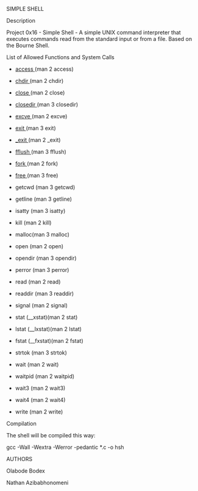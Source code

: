 SIMPLE SHELL

Description

Project 0x16 - Simple Shell - A simple UNIX command interpreter that executes commands read from the standard input or from a file. Based on the Bourne Shell.

List of Allowed Functions and System Calls

* <a href="https://linux.die.net/man/2/access"> access </a> (man 2 access)

* <a href="https://man7.org/linux/man-pages/man2/chdir.2.html"> chdir </a> (man 2 chdir)

* <a href="https://man7.org/linux/man-pages/man2/close.2.html"> close </a> (man 2 close)

* <a href="https://linux.die.net/man/3/closedir"> closedir </a> (man 3 closedir)

* <a href="https://man7.org/linux/man-pages/man2/execve.2.html"> excve </a> (man 2 excve)

*  <a href="https://man7.org/linux/man-pages/man3/exit.3.html"> exit </a> (man 3 exit)

* <a href="https://linux.die.net/man/2/_exit"> _exit </a> (man 2 _exit)

* <a href="https://linux.die.net/man/3/fflush"> fflush </a> (man 3 fflush)

* <a href="https://man7.org/linux/man-pages/man2/fork.2.html"> fork </a> (man 2 fork)

* <a href="https://linux.die.net/man/3/free"> free </a> (man 3 free)

* getcwd (man 3 getcwd)

* getline (man 3 getline) 

* isatty (man 3 isatty)

* kill (man 2 kill)

* malloc(man 3 malloc)

* open (man 2 open)

* opendir (man 3 opendir)

* perror (man 3 perror)

* read (man 2 read)

* readdir (man 3 readdir)

* signal (man 2 signal)

* stat (__xstat)(man 2 stat)

* lstat (__lxstat)(man 2 lstat)

* fstat (__fxstat)(man 2 fstat)

* strtok (man 3 strtok) 

* wait (man 2 wait)

* waitpid (man 2 waitpid)

* wait3 (man 2 wait3)

* wait4 (man 2 wait4)

* write (man 2 write)

Compilation

The shell will be compiled this way:

gcc -Wall -Wextra -Werror -pedantic *.c -o hsh

AUTHORS

Olabode Bodex

Nathan Azibabhonomeni
